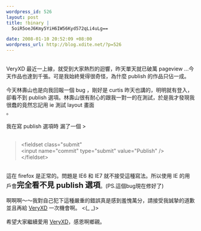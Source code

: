 ```yaml
--- 
wordpress_id: 526
layout: post
title: !binary |
  5oiR5oeJ6Kmy5YiH6IW56Kyd572qLi4uLg==

date: 2008-01-10 20:52:09 +08:00
wordpress_url: http://blog.xdite.net/?p=526
---
```

<br />VeryXD 最近一上線，就受到大家熱烈的迴響，昨天單天就已破萬 pageview ...今天作品也達到千張。可是我始終覺得很奇怪，為什麼 publish 的作品只佔一成。<br /><br />今天林壽山也是向我回報一個 bug ，剛好是 curtis 昨天也講的，明明就有登入，卻看不到 publish 選項。林壽山很有耐心的跟我一對一的在測試，於是我才發現我很蠢的竟然忘記用 ie 測試 layout 畫面<br />。<br /><br />我在寫 publish 選項時 漏了一個 ><br /><br /><blockquote>&lt;fieldset class="submit"<br />&lt;input name="commit" type="submit" value="Publish" /&gt;<br />&lt;/fieldset&gt;</blockquote><br />這在 firefox 是正常的。問題是 IE6 和 IE7 就不接受這種寫法。所以使用 IE 的用戶會<big><big><b>完全看不見 publish 選項</b></big></big>。(PS.這個bug現在修好了)<br /><br />啊啊啊～～我對自己犯下這種嚴重的錯誤真是感到羞愧萬分，請接受我誠摯的道歉並且再給 <a href="http://g.veryxd.net">VeryXD</a> 一次機會啊。 &lt;(_ _)&gt;<br /><br />希望大家繼續愛用 <a href="http://g.veryxd.net">VeryXD</a>，感恩啊鄉親。<br /><br /><br />
